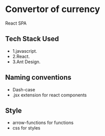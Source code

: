 # Convertor of currency
React SPA

## Tech Stack Used
- 1.javascript.
- 2.React.
- 3.Ant Design.

## Naming conventions
- Dash-case
- .jsx extension for react components

## Style
- arrow-functions for functions
- css for styles